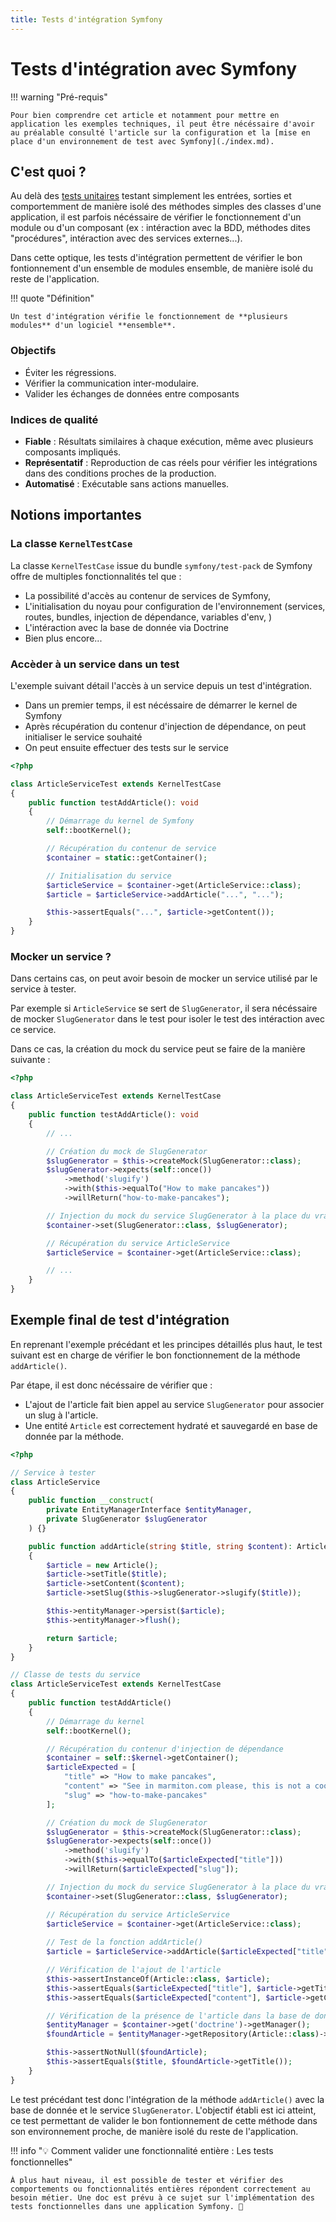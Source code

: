 ```yaml
---
title: Tests d'intégration Symfony
---
```


# Tests d'intégration avec Symfony

!!! warning "Pré-requis"

    Pour bien comprendre cet article et notamment pour mettre en application les exemples techniques, il peut être nécéssaire d'avoir au préalable consulté l'article sur la configuration et la [mise en place d'un environnement de test avec Symfony](./index.md).

## C'est quoi ?

Au delà des [tests unitaires](./01-tests-unitaire-php.md) testant simplement les entrées, sorties et comportemment de manière isolé des méthodes simples des classes d'une application, il est parfois nécéssaire de vérifier le fonctionnement d'un module ou d'un composant (ex : intéraction avec la BDD, méthodes dites "procédures", intéraction avec des services externes...).

Dans cette optique, les tests d'intégration permettent de vérifier le bon fontionnement d'un ensemble de modules ensemble, de manière isolé du reste de l'application.

!!! quote "Définition"

    Un test d'intégration vérifie le fonctionnement de **plusieurs modules** d'un logiciel **ensemble**.

### Objectifs

- Éviter les régressions.
- Vérifier la communication inter-modulaire.
- Valider les échanges de données entre composants

### Indices de qualité

- **Fiable** : Résultats similaires à chaque exécution, même avec plusieurs composants impliqués.
- **Représentatif** : Reproduction de cas réels pour vérifier les intégrations dans des conditions proches de la production.
- **Automatisé** : Exécutable sans actions manuelles.

## Notions importantes

### La classe `KernelTestCase`

La classe `KernelTestCase` issue du bundle `symfony/test-pack` de Symfony offre de multiples fonctionnalités tel que : 

- La possibilité d'accès au contenur de services de Symfony, 
- L'initialisation du noyau pour configuration de l'environnement (services, routes, bundles, injection de dépendance, variables d'env, )
- L'intéraction avec la base de donnée via Doctrine
- Bien plus encore...

### Accèder à un service dans un test

L'exemple suivant détail l'accès à un service depuis un test d'intégration. 

- Dans un premier temps, il est nécéssaire de démarrer le kernel de Symfony
- Après récupération du contenur d'injection de dépendance, on peut initialiser le service souhaité
- On peut ensuite effectuer des tests sur le service

```php
<?php

class ArticleServiceTest extends KernelTestCase
{
    public function testAddArticle(): void
    {
        // Démarrage du kernel de Symfony
        self::bootKernel();

        // Récupération du contenur de service
        $container = static::getContainer();

        // Initialisation du service 
        $articleService = $container->get(ArticleService::class);
        $article = $articleService->addArticle("...", "...");

        $this->assertEquals("...", $article->getContent());
    }
}
```

### Mocker un service ?

Dans certains cas, on peut avoir besoin de mocker un service utilisé par le service à tester.

Par exemple si `ArticleService` se sert de `SlugGenerator`, il sera nécéssaire de mocker `SlugGenerator` dans le test pour isoler le test des intéraction avec ce service.

Dans ce cas, la création du mock du service peut se faire de la manière suivante : 

```php
<?php

class ArticleServiceTest extends KernelTestCase
{
    public function testAddArticle(): void
    {
        // ...

        // Création du mock de SlugGenerator
        $slugGenerator = $this->createMock(SlugGenerator::class);
        $slugGenerator->expects(self::once())
            ->method('slugify')
            ->with($this->equalTo("How to make pancakes"))
            ->willReturn("how-to-make-pancakes");

        // Injection du mock du service SlugGenerator à la place du vrai service
        $container->set(SlugGenerator::class, $slugGenerator);

        // Récupération du service ArticleService
        $articleService = $container->get(ArticleService::class);

        // ...
    }
}
```

## Exemple final de test d'intégration

En reprenant l'exemple précédant et les principes détaillés plus haut, le test suivant est en charge de vérifier le bon fonctionnement de la méthode `addArticle()`. 

Par étape, il est donc nécéssaire de vérifier que : 

- L'ajout de l'article fait bien appel au service `SlugGenerator` pour associer un slug à l'article.
- Une entité `Article` est correctement hydraté et sauvegardé en base de donnée par la méthode.


```php
<?php

// Service à tester
class ArticleService
{
    public function __construct(
        private EntityManagerInterface $entityManager, 
        private SlugGenerator $slugGenerator
    ) {}

    public function addArticle(string $title, string $content): Article
    {
        $article = new Article();
        $article->setTitle($title);
        $article->setContent($content);
        $article->setSlug($this->slugGenerator->slugify($title));

        $this->entityManager->persist($article);
        $this->entityManager->flush();

        return $article;
    }
}

// Classe de tests du service
class ArticleServiceTest extends KernelTestCase
{
    public function testAddArticle()
    {
        // Démarrage du kernel
        self::bootKernel();

        // Récupération du contenur d'injection de dépendance
        $container = self::$kernel->getContainer();
        $articleExpected = [
            "title" => "How to make pancakes", 
            "content" => "See in marmiton.com please, this is not a cooking site here",
            "slug" => "how-to-make-pancakes"
        ];

        // Création du mock de SlugGenerator
        $slugGenerator = $this->createMock(SlugGenerator::class);
        $slugGenerator->expects(self::once())
            ->method('slugify')
            ->with($this->equalTo($articleExpected["title"]))
            ->willReturn($articleExpected["slug"]);

        // Injection du mock du service SlugGenerator à la place du vrai service
        $container->set(SlugGenerator::class, $slugGenerator);

        // Récupération du service ArticleService
        $articleService = $container->get(ArticleService::class);
        
        // Test de la fonction addArticle()
        $article = $articleService->addArticle($articleExpected["title"], $articleExpected["content"]);

        // Vérification de l'ajout de l'article
        $this->assertInstanceOf(Article::class, $article);
        $this->assertEquals($articleExpected["title"], $article->getTitle());
        $this->assertEquals($articleExpected["content"], $article->getContent());

        // Vérification de la présence de l'article dans la base de donnée
        $entityManager = $container->get('doctrine')->getManager();
        $foundArticle = $entityManager->getRepository(Article::class)->find($article->getId());

        $this->assertNotNull($foundArticle);
        $this->assertEquals($title, $foundArticle->getTitle());
    }
}
```

Le test précédant test donc l'intégration de la méthode `addArticle()` avec la base de donnée et le service `SlugGenerator`. 
L'objectif établi est ici atteint, ce test permettant de valider le bon fontionnement de cette méthode dans son environnement proche, de manière isolé du reste de l'application.

!!! info "💡 Comment valider une fonctionnalité entière : Les tests fonctionnelles" 

    À plus haut niveau, il est possible de tester et vérifier des comportements ou fonctionnalités entières répondent correctement au besoin métier. Une doc est prévu à ce sujet sur l'implémentation des tests fonctionnelles dans une application Symfony. 🚀